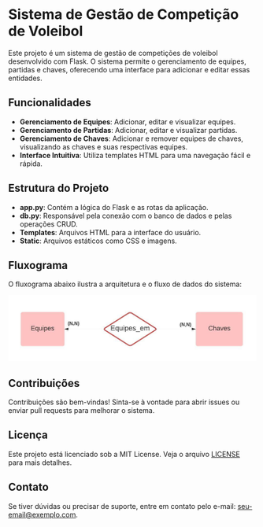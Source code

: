 # Sistema de Gestão de Competição de Voleibol

Este projeto é um sistema de gestão de competições de voleibol desenvolvido com Flask. O sistema permite o gerenciamento de equipes, partidas e chaves, oferecendo uma interface para adicionar e editar essas entidades.

## Funcionalidades

- **Gerenciamento de Equipes**: Adicionar, editar e visualizar equipes.
- **Gerenciamento de Partidas**: Adicionar, editar e visualizar partidas.
- **Gerenciamento de Chaves**: Adicionar e remover equipes de chaves, visualizando as chaves e suas respectivas equipes.
- **Interface Intuitiva**: Utiliza templates HTML para uma navegação fácil e rápida.

## Estrutura do Projeto

- **app.py**: Contém a lógica do Flask e as rotas da aplicação.
- **db.py**: Responsável pela conexão com o banco de dados e pelas operações CRUD.
- **Templates**: Arquivos HTML para a interface do usuário.
- **Static**: Arquivos estáticos como CSS e imagens.

## Fluxograma

O fluxograma abaixo ilustra a arquitetura e o fluxo de dados do sistema:

![Fluxograma](fluxograma.jpeg)

## Contribuições

Contribuições são bem-vindas! Sinta-se à vontade para abrir issues ou enviar pull requests para melhorar o sistema.

## Licença

Este projeto está licenciado sob a MIT License. Veja o arquivo [LICENSE](LICENSE) para mais detalhes.

## Contato

Se tiver dúvidas ou precisar de suporte, entre em contato pelo e-mail: seu-email@exemplo.com.

